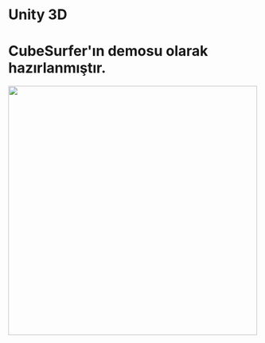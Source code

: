 # Unity 3D
# CubeSurfer'ın demosu olarak hazırlanmıştır.
<img src="https://thumbs.gfycat.com/DampSpryClingfish-mobile.mp4" width="500" height="500"/>




